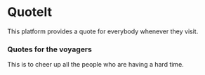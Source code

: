 # QuoteIt

 This platform provides a quote for everybody
 whenever they visit.
 
### Quotes for the voyagers

This is to cheer up all the people who are having a hard time.
